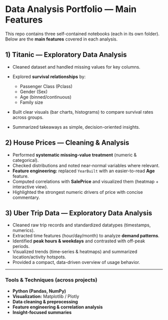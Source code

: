 # Data Analysis Portfolio — Main Features

This repo contains three self-contained notebooks (each in its own folder). Below are the **main features** covered in each analysis.

## 1) Titanic — Exploratory Data Analysis

* Cleaned dataset and handled missing values for key columns.
* Explored **survival relationships** by:

  * Passenger Class (Pclass)
  * Gender (Sex)
  * Age (binned/continuous)
  * Family size
* Built clear visuals (bar charts, histograms) to compare survival rates across groups.
* Summarized takeaways as simple, decision-oriented insights.

## 2) House Prices — Cleaning & Analysis

* Performed **systematic missing-value treatment** (numeric & categorical).
* Checked distributions and noted near-normal variables where relevant.
* **Feature engineering:** replaced `YearBuilt` with an easier-to-read **Age** feature.
* Computed correlations with **SalePrice** and visualized them (heatmap + interactive view).
* Highlighted the strongest numeric drivers of price with concise commentary.

## 3) Uber Trip Data — Exploratory Data Analysis

* Cleaned raw trip records and standardized datatypes (timestamps, numerics).
* Extracted time features (hour/day/month) to analyze **demand patterns**.
* Identified **peak hours & weekdays** and contrasted with off-peak periods.
* Visualized trends (time-series & heatmaps) and summarized location/activity hotspots.
* Provided a compact, data-driven overview of usage behavior.

---

### Tools & Techniques (across projects)

* **Python (Pandas, NumPy)**
* **Visualization:** Matplotlib / Plotly
* **Data cleaning & preprocessing**
* **Feature engineering & correlation analysis**
* **Insight-focused summaries**

